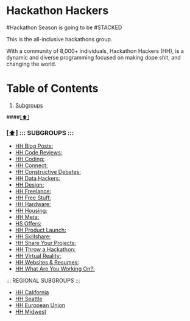 Hackathon Hackers
==================

#Hackathon Season is going to be #STACKED

This is the all-inclusive hackathons group.

With a community of 8,000+ individuals, Hackathon Hackers (HH), is a dynamic and diverse programming focused on making dope shit, and changing the world. 

# <a name='toc'>Table of Contents</a>

  1. [Subgroups](#subgroups)
  

####[[⬆]](#toc)


### [[⬆]](#toc) <a name='subgroups'>::: SUBGROUPS :::</a> 
- [HH Blog Posts:](http://bit.ly/hhblogposts)
- [HH Code Reviews:](http://bit.ly/hhcodereview)
- [HH Coding:]( http://bit.ly/hhcoding)
- [HH Connect:]( http://bit.ly/hhconnect)
- [HH Constructive Debates:]( http://bit.ly/hhdebates)
- [HH Data Hackers:]( http://bit.ly/hhdata)
- [HH Design:]( http://bit.ly/hhdesigners)
- [HH Freelance:]( http://bit.ly/hhfreelance)
- [HH Free Stuff:]( http://bit.ly/hhfreestuff)
- [HH Hardware:]( http://bit.ly/HHHardware)
- [HH Housing:]( http://bit.ly/hhhousing)
- [HH Meta:]( http://bit.ly/hhmeta)
- [HS Offers:]( http://bit.ly/hsoffers)
- [HH Product Launch:]( http://bit.ly/hhproductlaunch)
- [HH Skillshare: ](http://bit.ly/hhskillshare)
- [HH Share Your Projects:]( http://bit.ly/hhshareyourproj)
- [HH Throw a Hackathon:]( http://bit.ly/hhthrowahack)
- [HH Virtual Reality:]( http://bit.ly/hhvirtual)
- [HH Websites & Resumes:]( http://bit.ly/hhresumes)
- [HH What Are You Working On?:]( http://bit.ly/hhwaywo)

::: REGIONAL SUBGROUPS :::
- [HH California](http://bit.ly/hhcalifornia)
- [HH Seattle](https://www.facebook.com/groups/808089029211525/)
- [HH European Union](http://bit.ly/hheurope)
- [HH Midwest](http://bit.ly/hhmidwest)
